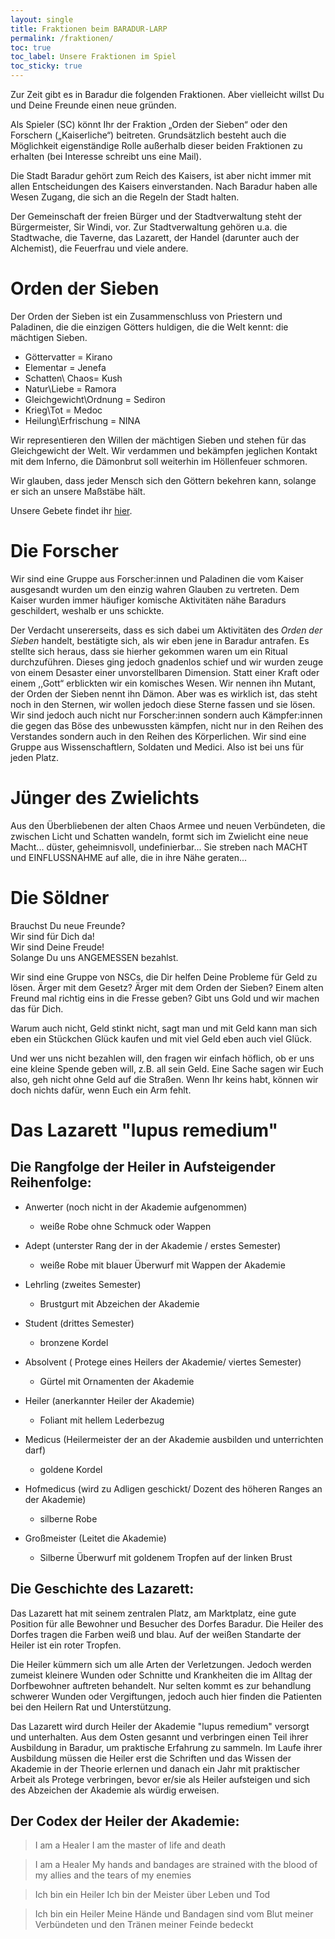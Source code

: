 ```yaml
---
layout: single
title: Fraktionen beim BARADUR-LARP
permalink: /fraktionen/
toc: true
toc_label: Unsere Fraktionen im Spiel
toc_sticky: true
---
```




Zur Zeit gibt es in Baradur die folgenden Fraktionen.
Aber vielleicht willst Du und Deine Freunde einen neue gründen.

Als Spieler (SC) könnt Ihr der Fraktion „Orden der Sieben“ oder den Forschern („Kaiserliche“) beitreten. Grundsätzlich besteht auch die Möglichkeit eigenständige Rolle außerhalb dieser beiden Fraktionen zu erhalten (bei Interesse schreibt uns eine Mail).

Die Stadt Baradur gehört zum Reich des Kaisers, ist aber nicht immer mit allen Entscheidungen des Kaisers einverstanden. Nach Baradur haben alle Wesen Zugang, die sich an die Regeln der Stadt halten.  

Der Gemeinschaft der freien Bürger und der Stadtverwaltung steht der Bürgermeister, Sir Windi, vor. Zur Stadtverwaltung gehören u.a. die Stadtwache, die Taverne, das Lazarett, der Handel (darunter auch der Alchemist), die Feuerfrau und viele andere.

# Orden der Sieben

Der Orden der Sieben ist ein Zusammenschluss von Priestern und Paladinen, die die einzigen Götters huldigen, die die Welt kennt: die mächtigen Sieben.

* Göttervatter = Kirano
* Elementar = Jenefa
* Schatten\ Chaos= Kush
* Natur\Liebe = Ramora
* Gleichgewicht\Ordnung = Sediron
* Krieg\Tot = Medoc
* Heilung\Erfrischung = NINA

Wir representieren den Willen der mächtigen Sieben und stehen für das Gleichgewicht der Welt.
Wir verdammen und bekämpfen jeglichen Kontakt mit dem Inferno, die Dämonbrut soll weiterhin im Höllenfeuer schmoren.

Wir glauben, dass jeder Mensch sich den Göttern bekehren kann, solange er sich an unsere Maßstäbe hält.

Unsere Gebete findet ihr [hier](/fraktionen/sieben/).


# Die Forscher

Wir sind eine Gruppe aus Forscher:innen und Paladinen die vom Kaiser ausgesandt wurden um den einzig
wahren Glauben zu vertreten. Dem Kaiser wurden immer häufiger komische Aktivitäten nähe Baradurs
geschildert, weshalb er uns schickte.

Der Verdacht unsererseits, dass es sich dabei um Aktivitäten des _Orden der Sieben_ handelt, bestätigte
sich, als wir eben jene in Baradur antrafen. Es stellte sich heraus, dass sie hierher gekommen waren um
ein Ritual durchzuführen. Dieses ging jedoch gnadenlos schief und wir wurden zeuge von einem Desaster
einer unvorstellbaren Dimension. Statt einer Kraft oder einem ,,Gott“ erblickten wir ein komisches
Wesen. Wir nennen ihn Mutant, der Orden der Sieben nennt ihn Dämon. Aber was es wirklich ist, das
steht noch in den Sternen, wir wollen jedoch diese Sterne fassen und sie lösen. Wir sind jedoch auch nicht
nur Forscher:innen sondern auch Kämpfer:innen die gegen das Böse des unbewussten kämpfen, nicht nur
in den Reihen des Verstandes sondern auch in den Reihen des Körperlichen. 
Wir sind eine Gruppe aus Wissenschaftlern, Soldaten und Medici. 
Also ist bei uns für jeden Platz.




# Jünger des Zwielichts
Aus den Überbliebenen der alten Chaos Armee und neuen Verbündeten, die zwischen Licht und Schatten wandeln, formt sich im Zwielicht eine neue Macht... düster, geheimnisvoll, undefinierbar... Sie streben nach MACHT und EINFLUSSNAHME auf alle, die in ihre Nähe geraten...


# Die Söldner

Brauchst Du neue Freunde?\
Wir sind für Dich da!\
Wir sind Deine Freude!\
Solange Du uns ANGEMESSEN bezahlst.
 

Wir sind eine Gruppe von NSCs, die Dir helfen Deine Probleme für Geld zu lösen. Ärger mit dem Gesetz? Ärger mit dem Orden der Sieben? Einem alten Freund mal richtig eins in die Fresse geben? 
Gibt uns Gold und wir machen das für Dich.

Warum auch nicht, Geld stinkt nicht, sagt man und mit Geld kann man sich eben ein Stückchen Glück kaufen und mit viel Geld eben auch viel Glück.

Und wer uns nicht bezahlen will, den fragen wir einfach höflich, ob er uns eine kleine Spende geben will, z.B. all sein Geld. 
Eine Sache sagen wir Euch also, geh nicht ohne Geld auf die Straßen. Wenn Ihr keins habt, können wir doch nichts dafür, wenn Euch ein Arm fehlt.

# Das Lazarett "lupus remedium" 


## Die Rangfolge der Heiler in Aufsteigender Reihenfolge: 
      
- Anwerter	(noch nicht in der Akademie aufgenommen)
    - weiße Robe ohne Schmuck oder Wappen

- Adept (unterster Rang der in der Akademie / erstes Semester)
    - weiße Robe mit blauer Überwurf mit Wappen der Akademie

- Lehrling 	(zweites Semester)
    - Brustgurt mit Abzeichen der Akademie

- Student 	(drittes Semester)
    - bronzene Kordel 

- Absolvent 	( Protege eines Heilers der Akademie/ viertes Semester) 
    - Gürtel mit Ornamenten der Akademie 

- Heiler 		(anerkannter Heiler der Akademie)
    - Foliant mit hellem Lederbezug 

- Medicus 	(Heilermeister der an der Akademie ausbilden und unterrichten darf)
    - goldene Kordel 

- Hofmedicus	(wird zu Adligen geschickt/ Dozent des höheren Ranges an der Akademie)
    - silberne Robe 

- Großmeister 	(Leitet die Akademie)		
    - Silberne Überwurf mit goldenem Tropfen auf der linken Brust

## Die Geschichte des Lazarett: 

Das Lazarett hat mit seinem zentralen Platz, am Marktplatz, eine gute Position für alle Bewohner und Besucher des Dorfes Baradur. 
Die Heiler des Dorfes tragen die Farben weiß und blau. 
Auf der weißen Standarte der Heiler ist ein roter Tropfen. 

Die Heiler kümmern sich um alle Arten der Verletzungen. 
Jedoch werden zumeist kleinere Wunden oder Schnitte und Krankheiten die im Alltag der Dorfbewohner auftreten behandelt. 
Nur selten kommt es zur behandlung schwerer Wunden oder Vergiftungen, jedoch auch hier finden die Patienten bei den Heilern Rat und Unterstützung. 

Das Lazarett wird durch Heiler der Akademie "lupus remedium" versorgt und unterhalten. 
Aus dem Osten gesannt und verbringen einen Teil ihrer Ausbildung in Baradur, um praktische Erfahrung zu sammeln. 
Im Laufe ihrer Ausbildung müssen die Heiler erst die Schriften und das Wissen der Akademie in der Theorie erlernen und danach ein Jahr mit praktischer Arbeit als Protege verbringen, bevor er/sie als Heiler aufsteigen und sich des Abzeichen der Akademie als würdig erweisen. 


## Der Codex der Heiler der Akademie: 


> I am a Healer
> I am the master of life and death

> I am a Healer
> My hands and bandages are strained with the 
> blood of my allies and the tears of my enemies


> Ich bin ein Heiler
> Ich bin der Meister über Leben und Tod
 
> Ich bin ein Heiler
> Meine Hände und Bandagen sind vom Blut meiner 
> Verbündeten und den Tränen meiner Feinde bedeckt


